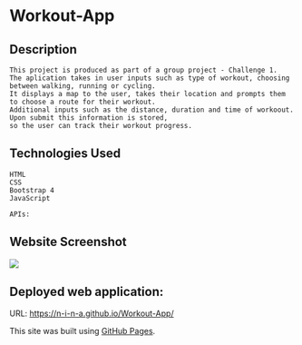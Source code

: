 # Workout-App

## Description
```
This project is produced as part of a group project - Challenge 1. 
The aplication takes in user inputs such as type of workout, choosing between walking, running or cycling. 
It displays a map to the user, takes their location and prompts them to choose a route for their workout. 
Additional inputs such as the distance, duration and time of workoout. Upon submit this information is stored, 
so the user can track their workout progress.
```


## Technologies Used
```
HTML
CSS
Bootstrap 4
JavaScript

APIs:

```

## Website Screenshot
![](assets/images/ADD-IMAGE-WHEN-DONE.png)

## Deployed web application: 
URL: https://n-i-n-a.github.io/Workout-App/ 

This site was built using [GitHub Pages](https://pages.github.com/).
